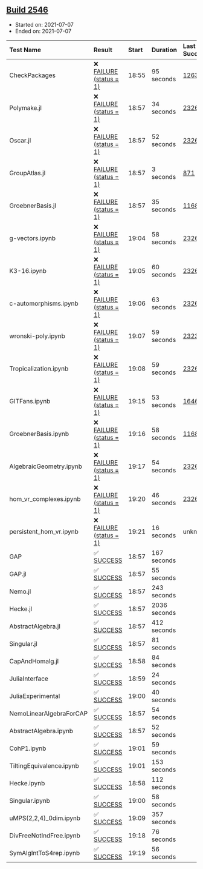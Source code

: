 ## [Build 2546](https://oscarci.mathematik.uni-kl.de/job/oscar-stable/2546/)

* Started on: 2021-07-07
* Ended on: 2021-07-07

| Test Name    | Result | Start | Duration | Last Success | First Failure |
|:-------------|:-------|:------|:---------|:-------------|:--------------|
| CheckPackages | ❌ [FAILURE (status = 1)](https://oscarci.mathematik.uni-kl.de/job/oscar-stable/2546/artifact/logs/build-2546/CheckPackages.log) | 18:55 | 95 seconds | [1263](https://oscarci.mathematik.uni-kl.de/job/oscar-stable/1263/) | [1264](https://oscarci.mathematik.uni-kl.de/job/oscar-stable/1264/) |
| Polymake.jl | ❌ [FAILURE (status = 1)](https://oscarci.mathematik.uni-kl.de/job/oscar-stable/2546/artifact/logs/build-2546/Polymake.jl.log) | 18:57 | 34 seconds | [2326](https://oscarci.mathematik.uni-kl.de/job/oscar-stable/2326/) | [2327](https://oscarci.mathematik.uni-kl.de/job/oscar-stable/2327/) |
| Oscar.jl | ❌ [FAILURE (status = 1)](https://oscarci.mathematik.uni-kl.de/job/oscar-stable/2546/artifact/logs/build-2546/Oscar.jl.log) | 18:57 | 52 seconds | [2326](https://oscarci.mathematik.uni-kl.de/job/oscar-stable/2326/) | [2327](https://oscarci.mathematik.uni-kl.de/job/oscar-stable/2327/) |
| GroupAtlas.jl | ❌ [FAILURE (status = 1)](https://oscarci.mathematik.uni-kl.de/job/oscar-stable/2546/artifact/logs/build-2546/GroupAtlas.jl.log) | 18:57 | 3 seconds | [871](https://oscarci.mathematik.uni-kl.de/job/oscar-stable/871/) | [872](https://oscarci.mathematik.uni-kl.de/job/oscar-stable/872/) |
| GroebnerBasis.jl | ❌ [FAILURE (status = 1)](https://oscarci.mathematik.uni-kl.de/job/oscar-stable/2546/artifact/logs/build-2546/GroebnerBasis.jl.log) | 18:57 | 35 seconds | [1168](https://oscarci.mathematik.uni-kl.de/job/oscar-stable/1168/) | [1169](https://oscarci.mathematik.uni-kl.de/job/oscar-stable/1169/) |
| g-vectors.ipynb | ❌ [FAILURE (status = 1)](https://oscarci.mathematik.uni-kl.de/job/oscar-stable/2546/artifact/logs/build-2546/g-vectors.ipynb.log) | 19:04 | 58 seconds | [2326](https://oscarci.mathematik.uni-kl.de/job/oscar-stable/2326/) | [2327](https://oscarci.mathematik.uni-kl.de/job/oscar-stable/2327/) |
| K3-16.ipynb | ❌ [FAILURE (status = 1)](https://oscarci.mathematik.uni-kl.de/job/oscar-stable/2546/artifact/logs/build-2546/K3-16.ipynb.log) | 19:05 | 60 seconds | [2326](https://oscarci.mathematik.uni-kl.de/job/oscar-stable/2326/) | [2327](https://oscarci.mathematik.uni-kl.de/job/oscar-stable/2327/) |
| c-automorphisms.ipynb | ❌ [FAILURE (status = 1)](https://oscarci.mathematik.uni-kl.de/job/oscar-stable/2546/artifact/logs/build-2546/c-automorphisms.ipynb.log) | 19:06 | 63 seconds | [2326](https://oscarci.mathematik.uni-kl.de/job/oscar-stable/2326/) | [2327](https://oscarci.mathematik.uni-kl.de/job/oscar-stable/2327/) |
| wronski-poly.ipynb | ❌ [FAILURE (status = 1)](https://oscarci.mathematik.uni-kl.de/job/oscar-stable/2546/artifact/logs/build-2546/wronski-poly.ipynb.log) | 19:07 | 59 seconds | [2323](https://oscarci.mathematik.uni-kl.de/job/oscar-stable/2323/) | [2324](https://oscarci.mathematik.uni-kl.de/job/oscar-stable/2324/) |
| Tropicalization.ipynb | ❌ [FAILURE (status = 1)](https://oscarci.mathematik.uni-kl.de/job/oscar-stable/2546/artifact/logs/build-2546/Tropicalization.ipynb.log) | 19:08 | 59 seconds | [2326](https://oscarci.mathematik.uni-kl.de/job/oscar-stable/2326/) | [2327](https://oscarci.mathematik.uni-kl.de/job/oscar-stable/2327/) |
| GITFans.ipynb | ❌ [FAILURE (status = 1)](https://oscarci.mathematik.uni-kl.de/job/oscar-stable/2546/artifact/logs/build-2546/GITFans.ipynb.log) | 19:15 | 53 seconds | [1646](https://oscarci.mathematik.uni-kl.de/job/oscar-stable/1646/) | [1647](https://oscarci.mathematik.uni-kl.de/job/oscar-stable/1647/) |
| GroebnerBasis.ipynb | ❌ [FAILURE (status = 1)](https://oscarci.mathematik.uni-kl.de/job/oscar-stable/2546/artifact/logs/build-2546/GroebnerBasis.ipynb.log) | 19:16 | 58 seconds | [1168](https://oscarci.mathematik.uni-kl.de/job/oscar-stable/1168/) | [1169](https://oscarci.mathematik.uni-kl.de/job/oscar-stable/1169/) |
| AlgebraicGeometry.ipynb | ❌ [FAILURE (status = 1)](https://oscarci.mathematik.uni-kl.de/job/oscar-stable/2546/artifact/logs/build-2546/AlgebraicGeometry.ipynb.log) | 19:17 | 54 seconds | [2326](https://oscarci.mathematik.uni-kl.de/job/oscar-stable/2326/) | [2327](https://oscarci.mathematik.uni-kl.de/job/oscar-stable/2327/) |
| hom_vr_complexes.ipynb | ❌ [FAILURE (status = 1)](https://oscarci.mathematik.uni-kl.de/job/oscar-stable/2546/artifact/logs/build-2546/hom_vr_complexes.ipynb.log) | 19:20 | 46 seconds | [2326](https://oscarci.mathematik.uni-kl.de/job/oscar-stable/2326/) | [2327](https://oscarci.mathematik.uni-kl.de/job/oscar-stable/2327/) |
| persistent_hom_vr.ipynb | ❌ [FAILURE (status = 1)](https://oscarci.mathematik.uni-kl.de/job/oscar-stable/2546/artifact/logs/build-2546/persistent_hom_vr.ipynb.log) | 19:21 | 16 seconds | unknown | unknown |
| GAP | ✅ [SUCCESS](https://oscarci.mathematik.uni-kl.de/job/oscar-stable/2546/artifact/logs/build-2546/GAP.log) | 18:57 | 167 seconds |  |  |
| GAP.jl | ✅ [SUCCESS](https://oscarci.mathematik.uni-kl.de/job/oscar-stable/2546/artifact/logs/build-2546/GAP.jl.log) | 18:57 | 55 seconds |  |  |
| Nemo.jl | ✅ [SUCCESS](https://oscarci.mathematik.uni-kl.de/job/oscar-stable/2546/artifact/logs/build-2546/Nemo.jl.log) | 18:57 | 243 seconds |  |  |
| Hecke.jl | ✅ [SUCCESS](https://oscarci.mathematik.uni-kl.de/job/oscar-stable/2546/artifact/logs/build-2546/Hecke.jl.log) | 18:57 | 2036 seconds |  |  |
| AbstractAlgebra.jl | ✅ [SUCCESS](https://oscarci.mathematik.uni-kl.de/job/oscar-stable/2546/artifact/logs/build-2546/AbstractAlgebra.jl.log) | 18:57 | 412 seconds |  |  |
| Singular.jl | ✅ [SUCCESS](https://oscarci.mathematik.uni-kl.de/job/oscar-stable/2546/artifact/logs/build-2546/Singular.jl.log) | 18:57 | 81 seconds |  |  |
| CapAndHomalg.jl | ✅ [SUCCESS](https://oscarci.mathematik.uni-kl.de/job/oscar-stable/2546/artifact/logs/build-2546/CapAndHomalg.jl.log) | 18:58 | 84 seconds |  |  |
| JuliaInterface | ✅ [SUCCESS](https://oscarci.mathematik.uni-kl.de/job/oscar-stable/2546/artifact/logs/build-2546/JuliaInterface.log) | 18:59 | 24 seconds |  |  |
| JuliaExperimental | ✅ [SUCCESS](https://oscarci.mathematik.uni-kl.de/job/oscar-stable/2546/artifact/logs/build-2546/JuliaExperimental.log) | 19:00 | 40 seconds |  |  |
| NemoLinearAlgebraForCAP | ✅ [SUCCESS](https://oscarci.mathematik.uni-kl.de/job/oscar-stable/2546/artifact/logs/build-2546/NemoLinearAlgebraForCAP.log) | 18:57 | 54 seconds |  |  |
| AbstractAlgebra.ipynb | ✅ [SUCCESS](https://oscarci.mathematik.uni-kl.de/job/oscar-stable/2546/artifact/logs/build-2546/AbstractAlgebra.ipynb.log) | 18:57 | 52 seconds |  |  |
| CohP1.ipynb | ✅ [SUCCESS](https://oscarci.mathematik.uni-kl.de/job/oscar-stable/2546/artifact/logs/build-2546/CohP1.ipynb.log) | 19:01 | 59 seconds |  |  |
| TiltingEquivalence.ipynb | ✅ [SUCCESS](https://oscarci.mathematik.uni-kl.de/job/oscar-stable/2546/artifact/logs/build-2546/TiltingEquivalence.ipynb.log) | 19:01 | 153 seconds |  |  |
| Hecke.ipynb | ✅ [SUCCESS](https://oscarci.mathematik.uni-kl.de/job/oscar-stable/2546/artifact/logs/build-2546/Hecke.ipynb.log) | 18:58 | 112 seconds |  |  |
| Singular.ipynb | ✅ [SUCCESS](https://oscarci.mathematik.uni-kl.de/job/oscar-stable/2546/artifact/logs/build-2546/Singular.ipynb.log) | 19:00 | 58 seconds |  |  |
| uMPS(2,2,4)_0dim.ipynb | ✅ [SUCCESS](https://oscarci.mathematik.uni-kl.de/job/oscar-stable/2546/artifact/logs/build-2546/uMPS-2-2-4-_0dim.ipynb.log) | 19:09 | 357 seconds |  |  |
| DivFreeNotIndFree.ipynb | ✅ [SUCCESS](https://oscarci.mathematik.uni-kl.de/job/oscar-stable/2546/artifact/logs/build-2546/DivFreeNotIndFree.ipynb.log) | 19:18 | 76 seconds |  |  |
| SymAlgIntToS4rep.ipynb | ✅ [SUCCESS](https://oscarci.mathematik.uni-kl.de/job/oscar-stable/2546/artifact/logs/build-2546/SymAlgIntToS4rep.ipynb.log) | 19:19 | 56 seconds |  |  |
